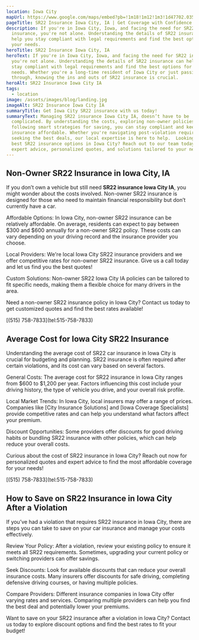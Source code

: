 ```yaml
---
location: Iowa City
mapUrl: https://www.google.com/maps/embed?pb=!1m18!1m12!1m3!1d47702.035209603906!2d-91.58202979152806!3d41.6475915637226!2m3!1f0!2f0!3f0!3m2!1i1024!2i768!4f13.1!3m3!1m2!1s0x87e441c16a208817%3A0x6d711867870582b0!2sIowa%20City%2C%20IA%2C%20USA!5e0!3m2!1sen!2sca!4v1725740767862!5m2!1sen!2sca
pageTitle: SR22 Insurance Iowa City, IA | Get Coverage with Confidence
description: If you're in Iowa City, Iowa, and facing the need for SR22
  insurance, you're not alone. Understanding the details of SR22 insurance can
  help you stay compliant with legal requirements and find the best options for
  your needs.
heroTitle: SR22 Insurance Iowa City, IA
heroText: If you're in Iowa City, Iowa, and facing the need for SR22 insurance,
  you're not alone. Understanding the details of SR22 insurance can help you
  stay compliant with legal requirements and find the best options for your
  needs. Whether you're a long-time resident of Iowa City or just passing
  through, knowing the ins and outs of SR22 insurance is crucial.
heroAlt: SR22 Insurance Iowa City IA
tags:
  - location
image: /assets/images/blog/landing.jpg
imageAlt: SR22 Insurance Iowa City IA
summaryTitle: Get Iowa City SR22 insurance with us today!
summaryText: Managing SR22 insurance Iowa City IA, doesn’t have to be
  complicated. By understanding the costs, exploring non-owner policies, and
  following smart strategies for saving, you can stay compliant and keep your
  insurance affordable. Whether you're navigating post-violation requirements or
  seeking the best deals, our local expertise is here to help.  Looking for the
  best SR22 insurance options in Iowa City? Reach out to our team today for
  expert advice, personalized quotes, and solutions tailored to your needs!
---
```

## Non-Owner SR22 Insurance in Iowa City, IA

If you don’t own a vehicle but still need **SR22 insurance Iowa City IA**, you might wonder about the costs involved. Non-owner SR22 insurance is designed for those who need to maintain financial responsibility but don’t currently have a car.

Affordable Options: In Iowa City, non-owner SR22 insurance can be relatively affordable. On average, residents can expect to pay between $300 and $600 annually for a non-owner SR22 policy. These costs can vary depending on your driving record and the insurance provider you choose.

Local Providers: We're local Iowa City SR22 insurance providers and we offer competitive rates for non-owner SR22 insurance. Give us a call today and let us find you the best quotes!

Custom Solutions: Non-owner SR22 Iowa City IA policies can be tailored to fit specific needs, making them a flexible choice for many drivers in the area.

Need a non-owner SR22 insurance policy in Iowa City? Contact us today to get customized quotes and find the best rates available!

\[(515) 758-7833](tel:515-758-7833)

## Average Cost for Iowa City SR22 Insurance

Understanding the average cost of SR22 car insurance in Iowa City is crucial for budgeting and planning. SR22 insurance is often required after certain violations, and its cost can vary based on several factors.

General Costs: The average cost for SR22 insurance in Iowa City ranges from $600 to $1,200 per year. Factors influencing this cost include your driving history, the type of vehicle you drive, and your overall risk profile.

Local Market Trends: In Iowa City, local insurers may offer a range of prices. Companies like \[City Insurance Solutions] and \[Iowa Coverage Specialists] provide competitive rates and can help you understand what factors affect your premium.

Discount Opportunities: Some providers offer discounts for good driving habits or bundling SR22 insurance with other policies, which can help reduce your overall costs.

Curious about the cost of SR22 insurance in Iowa City? Reach out now for personalized quotes and expert advice to find the most affordable coverage for your needs!

\[(515) 758-7833](tel:515-758-7833)

## How to Save on SR22 Insurance in Iowa City After a Violation

If you’ve had a violation that requires SR22 insurance in Iowa City, there are steps you can take to save on your car insurance and manage your costs effectively.

Review Your Policy: After a violation, review your existing policy to ensure it meets all SR22 requirements. Sometimes, upgrading your current policy or switching providers can offer savings.

Seek Discounts: Look for available discounts that can reduce your overall insurance costs. Many insurers offer discounts for safe driving, completing defensive driving courses, or having multiple policies.

Compare Providers: Different insurance companies in Iowa City offer varying rates and services. Comparing multiple providers can help you find the best deal and potentially lower your premiums.

Want to save on your SR22 insurance after a violation in Iowa City? Contact us today to explore discount options and find the best rates to fit your budget!

